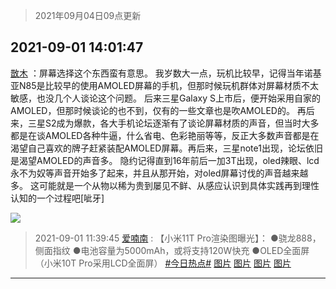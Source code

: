 > 2021年09月04日09点更新
<link rel="stylesheet" href="https://cdn.jsdelivr.net/gh/taotie6/sampleJSON@main/css/photo_show.css">


 ## 2021-09-01 14:01:47 

 [㪚木](https://www.coolapk.com/feed/29686930?shareKey=NTgzMzJmYmI1YjFjNjEzMmNjNzU~) ：屏幕选择这个东西蛮有意思。
我岁数大一点，玩机比较早，记得当年诺基亚N85是比较早的使用AMOLED屏幕的手机，但那时候玩机群体对屏幕材质不太敏感，也没几个人谈论这个问题。
后来三星Galaxy S上市后，便开始采用自家的AMOLED，但那时候谈论的也不到<!--break-->，仅有的一些文章也是吹AMOLED的。
再后来，三星S2成为爆款，各大手机论坛逐渐有了谈论屏幕材质的声音，但当时大多都是在谈AMOLED各种牛逼，什么省电、色彩艳丽等等，反正大多数声音都是在渴望自己喜欢的牌子赶紧装配AMOLED屏幕。再后来，三星note1出现，论坛依旧是渴望AMOLED的声音多。
隐约记得直到16年前后一加3T出现，oled辣眼、lcd永不为奴等声音开始多了起来，并且从那开始，对oled屏幕讨伐的声音越来越多。
这可能就是一个从物以稀为贵到屡见不鲜、从感应认识到具体实践再到理性认知的一个过程吧[呲牙] 

<div class="album">
<img class="img-item" src="http://image.coolapk.com/feed/2019/0314/14/1081091_1552545126_9026@277x194.gif" />
</div>

> 2021-09-01 11:39:45 
> [爱喃南](https://www.coolapk.com/feed/29683744?shareKey=YzJmYTljNTllOGVjNjEzMmNjNzU~) : 【小米11T Pro渲染图曝光】： ●骁龙888，侧面指纹 ●电池容量为5000mAh，或将支持120W快充 ●OLED全面屏（小米10T Pro采用LCD全面屏） <a class="feed-link-tag" href="/t/今日热点?type=0">#今日热点#</a> 
[图片](http://image.coolapk.com/feed/2021/0901/11/3426865_1f22b584_7581_0659@700x394.jpeg)
[图片](http://image.coolapk.com/feed/2021/0901/11/3426865_7d53223d_7581_0661@700x393.jpeg)
[图片](http://image.coolapk.com/feed/2021/0901/11/3426865_005f85de_7581_0662@700x394.jpeg)
[图片](http://image.coolapk.com/feed/2021/0901/11/3426865_9b8cb0e4_7581_0664@700x394.jpeg)

 ------- 

